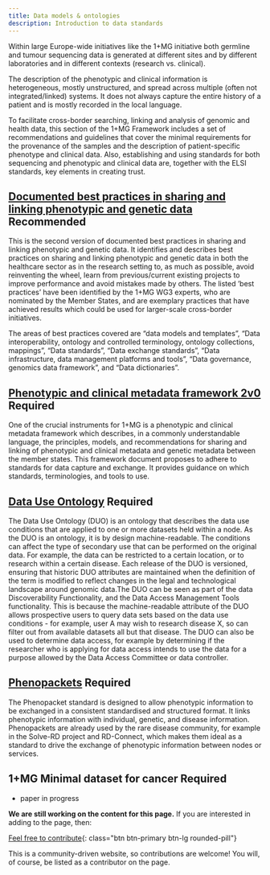 ```yaml
---
title: Data models & ontologies
description: Introduction to data standards
---
```


Within large Europe-wide initiatives like the 1+MG initiative both germline and tumour sequencing data is generated at different sites and by different laboratories and in different contexts (research vs. clinical).

The description of the phenotypic and clinical information is heterogeneous, mostly unstructured, and spread across multiple (often not integrated/linked) systems. It does not always capture the entire history of a patient and is mostly recorded in the local language.

To facilitate cross-border searching, linking and analysis of genomic and health data, this section of the 1+MG Framework includes a set of recommendations and guidelines that cover the minimal requirements for the provenance of the samples and the description of patient-specific phenotype and clinical data. Also, establishing and using standards for both sequencing and phenotypic and clinical data are, together with the ELSI standards, key elements in creating trust.

## [Documented best practices in sharing and linking phenotypic and genetic data](https://zenodo.org/record/7342855) <span class="badge badge-dark">Recommended<i class="fa-solid fa-thumbs-up"></i></span>
This is the second version of documented best practices in sharing and linking phenotypic and genetic data. It identifies and describes best practices on sharing and linking phenotypic and genetic data in both the healthcare sector as in the research setting to, as much as possible, avoid reinventing the wheel, learn from previous/current existing projects to improve performance and avoid mistakes made by others. The listed ’best practices’ have been identified by the 1+MG WG3 experts, who are nominated by the Member States, and are exemplary practices that have achieved results which could be used for larger-scale cross-border initiatives.

The areas of best practices covered are “data models and templates”, “Data interoperability, ontology and controlled terminology, ontology collections, mappings”, “Data standards”, “Data exchange standards”, “Data infrastructure, data management platforms and tools”, “Data governance, genomics data framework”, and “Data dictionaries”.

## [Phenotypic and clinical metadata framework 2v0](https://zenodo.org/record/7554481) <span class="badge badge-warning">Required<i class="fa-sharp fa-regular fa-star"></i></span>
One of the crucial instruments for 1+MG is a phenotypic and clinical metadata framework which describes, in a commonly understandable language, the principles, models, and recommendations for sharing and linking of phenotypic and clinical metadata and genetic metadata between the member states.  This framework document proposes to adhere to standards for data capture and exchange.  It provides guidance on which standards, terminologies, and tools to use.  

## [Data Use Ontology](https://www.ga4gh.org/product/data-use-ontology-duo/) <span class="badge badge-warning">Required<i class="fa-sharp fa-regular fa-star"></i></span>
The Data Use Ontology (DUO) is an ontology that describes the data use conditions that are applied to one or more datasets held within a node. As the DUO is an ontology, it is by design machine-readable. The conditions can affect the type of secondary use that can be performed on the original data. For example, the data can be restricted to a certain location, or to research within a certain disease. Each release of the DUO is versioned, ensuring that historic DUO attributes are maintained when the definition of the term is modified to reflect changes in the legal and technological landscape around genomic data.The DUO can be seen as part of the data Discoverability Functionality, and the Data Access Management Tools functionality. This is because the machine-readable attribute of the DUO allows prospective users to query data sets based on the data use conditions - for example, user A may wish to research disease X, so can filter out from available datasets all but that disease. The DUO can also be used to determine data access, for example by determining if the researcher who is applying for data access intends to use the data for a purpose allowed by the Data Access Committee or data controller.

## [Phenopackets](https://www.ga4gh.org/product/phenopackets/) <span class="badge badge-warning">Required<i class="fa-sharp fa-regular fa-star"></i></span>
The Phenopacket standard is designed to allow phenotypic information to be exchanged in a consistent standardised and structured format. It links phenotypic information with individual, genetic, and disease information. Phenopackets are already used by the rare disease community, for example in the Solve-RD project and RD-Connect, which makes them ideal as a standard to drive the exchange of phenotypic information between nodes or services.

## 1+MG Minimal dataset for cancer <span class="badge badge-warning">Required<i class="fa-sharp fa-regular fa-star"></i></span> 
* paper in progress



**We are still working on the content for this page.** If you are interested in adding to the page, then:

[Feel free to contribute](how_to_contribute){: class="btn btn-primary btn-lg rounded-pill"}

This is a community-driven website, so contributions are welcome! You will, of course, be listed as a contributor on the page.